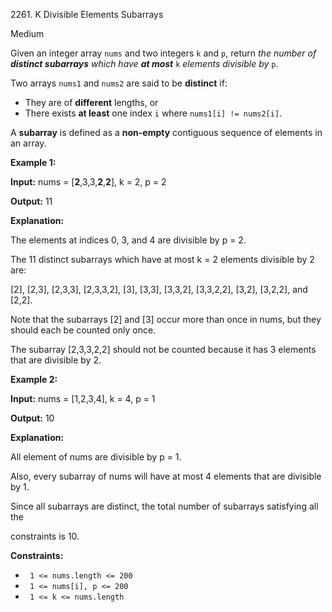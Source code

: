 2261\. K Divisible Elements Subarrays

Medium

Given an integer array `nums` and two integers `k` and `p`, return _the number of **distinct subarrays** which have **at most**_ `k` _elements divisible by_ `p`.

Two arrays `nums1` and `nums2` are said to be **distinct** if:

* They are of **different** lengths, or
* There exists **at least** one index `i` where `nums1[i] != nums2[i]`.

A **subarray** is defined as a **non-empty** contiguous sequence of elements in an array.

**Example 1:**

**Input:** nums = [**2**,3,3,**2**,**2**], k = 2, p = 2

**Output:** 11

**Explanation:**

The elements at indices 0, 3, and 4 are divisible by p = 2. 

The 11 distinct subarrays which have at most k = 2 elements divisible by 2 are: 

[2], [2,3], [2,3,3], [2,3,3,2], [3], [3,3], [3,3,2], [3,3,2,2], [3,2], [3,2,2], and [2,2]. 

Note that the subarrays [2] and [3] occur more than once in nums, but they should each be counted only once. 

The subarray [2,3,3,2,2] should not be counted because it has 3 elements that are divisible by 2.

**Example 2:**

**Input:** nums = [1,2,3,4], k = 4, p = 1

**Output:** 10

**Explanation:**

All element of nums are divisible by p = 1. 

Also, every subarray of nums will have at most 4 elements that are divisible by 1. 

Since all subarrays are distinct, the total number of subarrays satisfying all the 

constraints is 10.

**Constraints:**

* ` 1 <= nums.length <= 200`
* ` 1 <= nums[i], p <= 200`
* ` 1 <= k <= nums.length`
